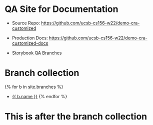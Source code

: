 ---
---

# QA Site for Documentation 

* Source Repo: <https://github.com/ucsb-cs156-w22/demo-cra-customized>
* Production Docs: <https://github.com/ucsb-cs156-w22/demo-cra-customized-docs>

* [Storybook QA Branches](storybook-qa-list/)

# Branch collection

{% for b in site.branches %}
* [{{ b.name }}](storybook-qa/{{b.name}})
{% endfor %}


# This is after the branch collection
